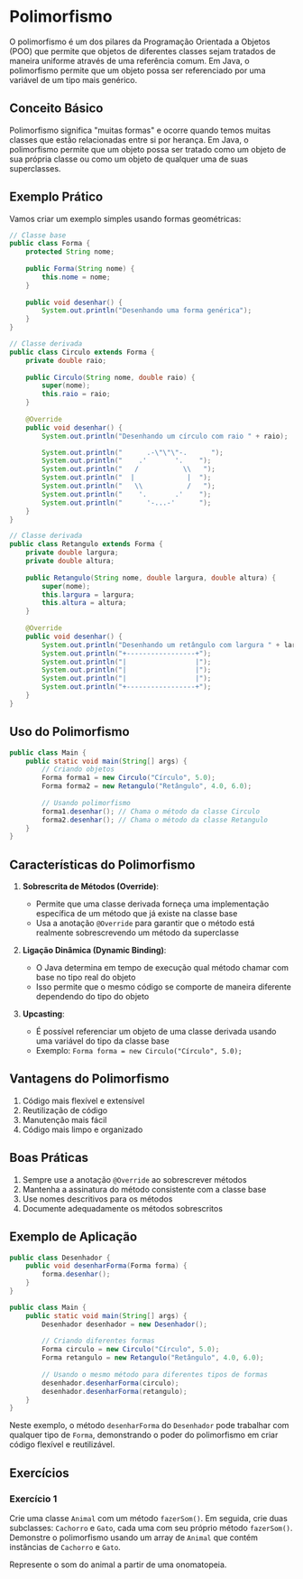 # Polimorfismo

O polimorfismo é um dos pilares da Programação Orientada a Objetos (POO) que permite que objetos de diferentes classes sejam tratados de maneira uniforme através de uma referência comum. Em Java, o polimorfismo permite que um objeto possa ser referenciado por uma variável de um tipo mais genérico.

## Conceito Básico

Polimorfismo significa "muitas formas" e ocorre quando temos muitas classes que estão relacionadas entre si por herança. Em Java, o polimorfismo permite que um objeto possa ser tratado como um objeto de sua própria classe ou como um objeto de qualquer uma de suas superclasses.

## Exemplo Prático

Vamos criar um exemplo simples usando formas geométricas:

```java
// Classe base
public class Forma {
    protected String nome;
    
    public Forma(String nome) {
        this.nome = nome;
    }
    
    public void desenhar() {
        System.out.println("Desenhando uma forma genérica");
    }
}

// Classe derivada
public class Circulo extends Forma {
    private double raio;
    
    public Circulo(String nome, double raio) {
        super(nome);
        this.raio = raio;
    }
    
    @Override
    public void desenhar() {
        System.out.println("Desenhando um círculo com raio " + raio);

        System.out.println("      .-\"\"\"-.      ");
        System.out.println("    .'       '.    ");
        System.out.println("   /           \\   ");
        System.out.println("  |             |  ");
        System.out.println("   \\           /   ");
        System.out.println("    '.       .'    ");
        System.out.println("      '-...-'      ");
    }
}

// Classe derivada
public class Retangulo extends Forma {
    private double largura;
    private double altura;
    
    public Retangulo(String nome, double largura, double altura) {
        super(nome);
        this.largura = largura;
        this.altura = altura;
    }
    
    @Override
    public void desenhar() {
        System.out.println("Desenhando um retângulo com largura " + largura + " e altura " + altura);
        System.out.println("+-----------------+");
        System.out.println("|                 |");
        System.out.println("|                 |");
        System.out.println("|                 |");
        System.out.println("+-----------------+");
    }
}
```

## Uso do Polimorfismo

```java
public class Main {
    public static void main(String[] args) {
        // Criando objetos
        Forma forma1 = new Circulo("Círculo", 5.0);
        Forma forma2 = new Retangulo("Retângulo", 4.0, 6.0);
        
        // Usando polimorfismo
        forma1.desenhar(); // Chama o método da classe Circulo
        forma2.desenhar(); // Chama o método da classe Retangulo
    }
}
```

## Características do Polimorfismo

1. **Sobrescrita de Métodos (Override)**: 
   - Permite que uma classe derivada forneça uma implementação específica de um método que já existe na classe base
   - Usa a anotação `@Override` para garantir que o método está realmente sobrescrevendo um método da superclasse

2. **Ligação Dinâmica (Dynamic Binding)**:
   - O Java determina em tempo de execução qual método chamar com base no tipo real do objeto
   - Isso permite que o mesmo código se comporte de maneira diferente dependendo do tipo do objeto

3. **Upcasting**:
   - É possível referenciar um objeto de uma classe derivada usando uma variável do tipo da classe base
   - Exemplo: `Forma forma = new Circulo("Círculo", 5.0);`

## Vantagens do Polimorfismo

1. Código mais flexível e extensível
2. Reutilização de código
3. Manutenção mais fácil
4. Código mais limpo e organizado

## Boas Práticas

1. Sempre use a anotação `@Override` ao sobrescrever métodos
2. Mantenha a assinatura do método consistente com a classe base
3. Use nomes descritivos para os métodos
4. Documente adequadamente os métodos sobrescritos

## Exemplo de Aplicação

```java
public class Desenhador {
    public void desenharForma(Forma forma) {
        forma.desenhar();
    }
}

public class Main {
    public static void main(String[] args) {
        Desenhador desenhador = new Desenhador();
        
        // Criando diferentes formas
        Forma circulo = new Circulo("Círculo", 5.0);
        Forma retangulo = new Retangulo("Retângulo", 4.0, 6.0);
        
        // Usando o mesmo método para diferentes tipos de formas
        desenhador.desenharForma(circulo);
        desenhador.desenharForma(retangulo);
    }
}
```

Neste exemplo, o método `desenharForma` do `Desenhador` pode trabalhar com qualquer tipo de `Forma`, demonstrando o poder do polimorfismo em criar código flexível e reutilizável.

## Exercícios

### Exercício 1
Crie uma classe `Animal` com um método `fazerSom()`. Em seguida, crie duas subclasses: `Cachorro` e `Gato`, cada uma com seu próprio método `fazerSom()`. Demonstre o polimorfismo usando um array de `Animal` que contém instâncias de `Cachorro` e `Gato`.

Represente o som do animal a partir de uma onomatopeia.


